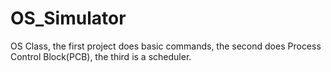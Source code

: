 # OS_Simulator
OS Class, the first project does basic commands, the second does Process Control Block(PCB), the third is a scheduler.
